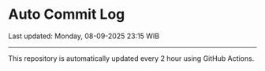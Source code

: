 # Auto Commit Log

Last updated: Monday, 08-09-2025 23:15 WIB

---

This repository is automatically updated every 2 hour using GitHub Actions.
